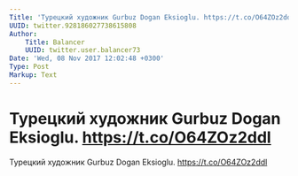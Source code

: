 ```yaml
---
Title: 'Турецкий художник Gurbuz Dogan Eksioglu. https://t.co/O64ZOz2ddl'
UUID: twitter.928186027738615808
Author:
    Title: Balancer
    UUID: twitter.user.balancer73
Date: 'Wed, 08 Nov 2017 12:02:48 +0300'
Type: Post
Markup: Text
---
```


# Турецкий художник Gurbuz Dogan Eksioglu. https://t.co/O64ZOz2ddl

Турецкий художник Gurbuz Dogan Eksioglu.
https://t.co/O64ZOz2ddl